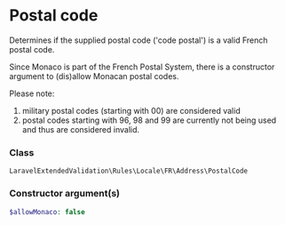 # Postal code

Determines if the supplied postal code ('code postal') is a valid French postal code.

Since Monaco is part of the French Postal System, there is a constructor argument to (dis)allow Monacan postal codes.

Please note:
1. military postal codes (starting with 00) are considered valid
2. postal codes starting with 96, 98 and 99 are currently not being used and thus are considered invalid.

### Class
`LaravelExtendedValidation\Rules\Locale\FR\Address\PostalCode`

### Constructor argument(s)

```php
$allowMonaco: false
```